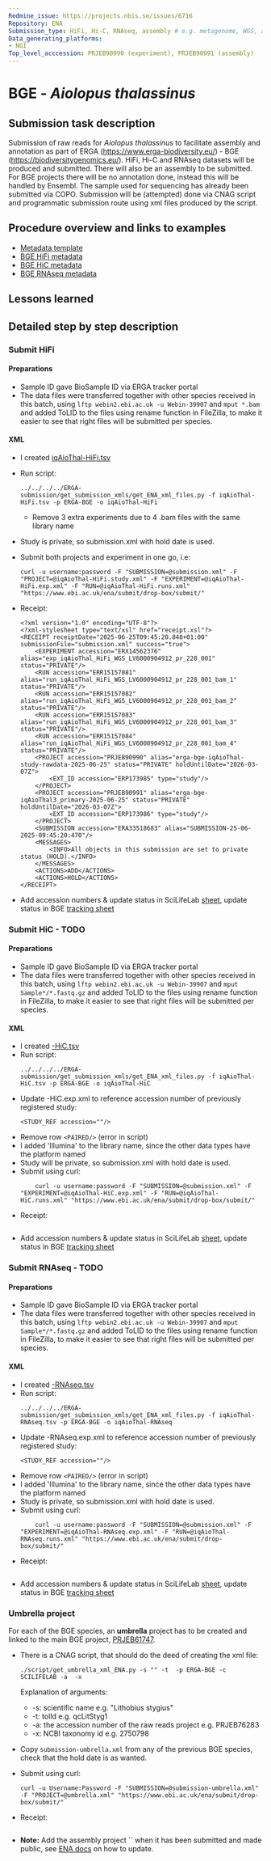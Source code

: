 ```yaml
---
Redmine_issue: https://projects.nbis.se/issues/6716
Repository: ENA
Submission_type: HiFi, Hi-C, RNAseq, assembly # e.g. metagenome, WGS, assembly, - IF RELEVANT
Data_generating_platforms:
- NGI
Top_level_acccession: PRJEB90990 (experiment), PRJEB90991 (assembly)
---
```


# BGE - *Aiolopus thalassinus*

## Submission task description
Submission of raw reads for *Aiolopus thalassinus* to facilitate assembly and annotation as part of ERGA (https://www.erga-biodiversity.eu/) - BGE (https://biodiversitygenomics.eu/). HiFi, Hi-C and RNAseq datasets will be produced and submitted. There will also be an assembly to be submitted. For BGE projects there will be no annotation done, instead this will be handled by Ensembl. The sample used for sequencing has already been submitted via COPO.
Submission will be (attempted) done via CNAG script and programmatic submission route using xml files produced by the script.

## Procedure overview and links to examples

* [Metadata template](./data/BGE-Aiolopus-thalassinus-metadata.xlsx)
* [BGE HiFi metadata](./data/iqAioThal-HiFi.tsv)
* [BGE HiC metadata](./data/iqAioThal-HiC.tsv)
* [BGE RNAseq metadata](./data/iqAioThal-RNAseq.tsv)

## Lessons learned
<!-- What went well? What did not went so well? What would you have done differently? -->

## Detailed step by step description

### Submit HiFi
#### Preparations
* Sample ID gave BioSample ID via ERGA tracker portal
* The data files were transferred together with other species received in this batch, using `lftp webin2.ebi.ac.uk -u Webin-39907` and `mput *.bam` and added ToLID to the files using rename function in FileZilla, to make it easier to see that right files will be submitted per species.
#### XML
* I created [iqAioThal-HiFi.tsv](./data/iqAioThal-HiFi.tsv)
* Run script:
    ```
    ../../../../ERGA-submission/get_submission_xmls/get_ENA_xml_files.py -f iqAioThal-HiFi.tsv -p ERGA-BGE -o iqAioThal-HiFi
    ```
    * Remove 3 extra experiments due to 4 .bam files with the same library name
* Study is private, so submission.xml with hold date is used.

* Submit both projects and experiment in one go, i.e:
    ```
    curl -u username:password -F "SUBMISSION=@submission.xml" -F "PROJECT=@iqAioThal-HiFi.study.xml" -F "EXPERIMENT=@iqAioThal-HiFi.exp.xml" -F "RUN=@iqAioThal-HiFi.runs.xml" "https://www.ebi.ac.uk/ena/submit/drop-box/submit/"
    ```
* Receipt:
    ```
    <?xml version="1.0" encoding="UTF-8"?>
    <?xml-stylesheet type="text/xsl" href="receipt.xsl"?>
    <RECEIPT receiptDate="2025-06-25T09:45:20.848+01:00" submissionFile="submission.xml" success="true">
        <EXPERIMENT accession="ERX14562376" alias="exp_iqAioThal_HiFi_WGS_LV6000904912_pr_228_001" status="PRIVATE"/>
        <RUN accession="ERR15157081" alias="run_iqAioThal_HiFi_WGS_LV6000904912_pr_228_001_bam_1" status="PRIVATE"/>
        <RUN accession="ERR15157082" alias="run_iqAioThal_HiFi_WGS_LV6000904912_pr_228_001_bam_2" status="PRIVATE"/>
        <RUN accession="ERR15157083" alias="run_iqAioThal_HiFi_WGS_LV6000904912_pr_228_001_bam_3" status="PRIVATE"/>
        <RUN accession="ERR15157084" alias="run_iqAioThal_HiFi_WGS_LV6000904912_pr_228_001_bam_4" status="PRIVATE"/>
        <PROJECT accession="PRJEB90990" alias="erga-bge-iqAioThal-study-rawdata-2025-06-25" status="PRIVATE" holdUntilDate="2026-03-07Z">
            <EXT_ID accession="ERP173985" type="study"/>
        </PROJECT>
        <PROJECT accession="PRJEB90991" alias="erga-bge-iqAioThal3_primary-2025-06-25" status="PRIVATE" holdUntilDate="2026-03-07Z">
            <EXT_ID accession="ERP173986" type="study"/>
        </PROJECT>
        <SUBMISSION accession="ERA33518683" alias="SUBMISSION-25-06-2025-09:45:20:470"/>
        <MESSAGES>
            <INFO>All objects in this submission are set to private status (HOLD).</INFO>
        </MESSAGES>
        <ACTIONS>ADD</ACTIONS>
        <ACTIONS>HOLD</ACTIONS>
    </RECEIPT>    
    ```
* Add accession numbers & update status in SciLifeLab [sheet](https://docs.google.com/spreadsheets/d/1mSuL_qGffscer7G1FaiEOdyR68igscJB0CjDNSCNsvg/), update status in BGE [tracking sheet](https://docs.google.com/spreadsheets/d/1IXEyg-XZfwKOtXBHAyJhJIqkmwHhaMn5uXd8GyXHSpY/)

### Submit HiC - **TODO**
#### Preparations
* Sample ID gave BioSample ID via ERGA tracker portal
* The data files were transferred together with other species received in this batch, using `lftp webin2.ebi.ac.uk -u Webin-39907` and `mput Sample*/*.fastq.gz` and added ToLID to the files using rename function in FileZilla, to make it easier to see that right files will be submitted per species.

#### XML
* I created [-HiC.tsv](./data/iqAioThal-HiC.tsv)
* Run script:
    ```
    ../../../../ERGA-submission/get_submission_xmls/get_ENA_xml_files.py -f iqAioThal-HiC.tsv -p ERGA-BGE -o iqAioThal-HiC
    ```
* Update -HiC.exp.xml to reference accession number of previously registered study:
    ```
    <STUDY_REF accession=""/>
    ```
* Remove row `<PAIRED/>` (error in script)
* I added 'Illumina' to the library name, since the other data types have the platform named
* Study will be private, so submission.xml with hold date is used.
* Submit using curl:
    ```
        curl -u username:password -F "SUBMISSION=@submission.xml" -F "EXPERIMENT=@iqAioThal-HiC.exp.xml" -F "RUN=@iqAioThal-HiC.runs.xml" "https://www.ebi.ac.uk/ena/submit/drop-box/submit/"
    ```
* Receipt:
    ```

    ```
* Add accession numbers & update status in SciLifeLab [sheet](https://docs.google.com/spreadsheets/d/1mSuL_qGffscer7G1FaiEOdyR68igscJB0CjDNSCNsvg/), update status in BGE [tracking sheet](https://docs.google.com/spreadsheets/d/1IXEyg-XZfwKOtXBHAyJhJIqkmwHhaMn5uXd8GyXHSpY/)

### Submit RNAseq - **TODO**
#### Preparations
* Sample ID gave BioSample ID via ERGA tracker portal
* The data files were transferred together with other species received in this batch, using `lftp webin2.ebi.ac.uk -u Webin-39907` and `mput Sample*/*.fastq.gz` and added ToLID to the files using rename function in FileZilla, to make it easier to see that right files will be submitted per species.

#### XML
* I created [-RNAseq.tsv](./data/iqAioThal-RNAseq.tsv)
* Run script:
    ```
    ../../../../ERGA-submission/get_submission_xmls/get_ENA_xml_files.py -f iqAioThal-RNAseq.tsv -p ERGA-BGE -o iqAioThal-RNAseq
    ```
* Update -RNAseq.exp.xml to reference accession number of previously registered study:
    ```
    <STUDY_REF accession=""/>
    ```
* Remove row `<PAIRED/>` (error in script)
* I added 'Illumina' to the library name, since the other data types have the platform named
* Study is private, so submission.xml with hold date is used.
* Submit using curl:
    ```
        curl -u username:password -F "SUBMISSION=@submission.xml" -F "EXPERIMENT=@iqAioThal-RNAseq.exp.xml" -F "RUN=@iqAioThal-RNAseq.runs.xml" "https://www.ebi.ac.uk/ena/submit/drop-box/submit/"
    ```
* Receipt:
    ```

    ```
* Add accession numbers & update status in SciLifeLab [sheet](https://docs.google.com/spreadsheets/d/1mSuL_qGffscer7G1FaiEOdyR68igscJB0CjDNSCNsvg/), update status in BGE [tracking sheet](https://docs.google.com/spreadsheets/d/1IXEyg-XZfwKOtXBHAyJhJIqkmwHhaMn5uXd8GyXHSpY/)

### Umbrella project
For each of the BGE species, an **umbrella** project has to be created and linked to the main BGE project, [PRJEB61747](https://www.ebi.ac.uk/ena/browser/view/PRJEB61747).

* There is a CNAG script, that should do the deed of creating the xml file:
    ```
    ./script/get_umbrella_xml_ENA.py -s "" -t  -p ERGA-BGE -c SCILIFELAB -a  -x 
    ```
    Explanation of arguments:
    * -s: scientific name e.g. "Lithobius stygius"
    * -t: tolId e.g. qcLitStyg1
    * -a: the accession number of the raw reads project e.g. PRJEB76283
    * -x: NCBI taxonomy id e.g. 2750798

* Copy `submission-umbrella.xml` from any of the previous BGE species, check that the hold date is as wanted.
* Submit using curl:
    ```
    curl -u Username:Password -F "SUBMISSION=@submission-umbrella.xml" -F "PROJECT=@umbrella.xml" "https://www.ebi.ac.uk/ena/submit/drop-box/submit/"
    ```
* Receipt:
    ```
    
    ```
* **Note:** Add the assembly project `` when it has been submitted and made public, see [ENA docs](https://ena-docs.readthedocs.io/en/latest/faq/umbrella.html#adding-children-to-an-umbrella) on how to update.
